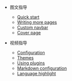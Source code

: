 <!-- _navbar.md -->

* 图文指导

    * [Quick start](summary.md)
    * [Writing more pages](home.md)
    * [Custom navbar](summary.md)
    * [Cover page](home.md)

* 视频指导
    * [Configuration](summary.md)
    * [Themes](home.md)
    * [Using plugins](summary.md)
    * [Markdown configuration](home.md)
    * [Language highlight](language-highlight.md)